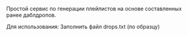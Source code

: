 Простой сервис по генерации плейлистов на основе составленных ранее даблдропов.

Для использования: Заполнить файл drops.txt (по образцу)